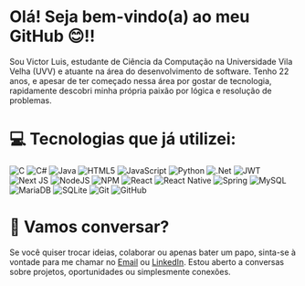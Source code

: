 # Olá! Seja bem-vindo(a) ao meu GitHub 😊!!
Sou Victor Luis, estudante de Ciência da Computação na Universidade Vila Velha (UVV) e atuante na área do desenvolvimento de software. Tenho 22 anos, e apesar de ter começado nessa área por gostar de tecnologia, rapidamente descobri minha própria paixão por lógica e resolução de problemas.<br>

# 💻 Tecnologias que já utilizei:
![C](https://img.shields.io/badge/c-%2300599C.svg?style=for-the-badge&logo=c&logoColor=white) ![C#](https://img.shields.io/badge/c%23-%23239120.svg?style=for-the-badge&logo=csharp&logoColor=white) ![Java](https://img.shields.io/badge/java-%23ED8B00.svg?style=for-the-badge&logo=openjdk&logoColor=white) ![HTML5](https://img.shields.io/badge/html5-%23E34F26.svg?style=for-the-badge&logo=html5&logoColor=white) ![JavaScript](https://img.shields.io/badge/javascript-%23323330.svg?style=for-the-badge&logo=javascript&logoColor=%23F7DF1E) ![Python](https://img.shields.io/badge/python-3670A0?style=for-the-badge&logo=python&logoColor=ffdd54) ![.Net](https://img.shields.io/badge/.NET-5C2D91?style=for-the-badge&logo=.net&logoColor=white) ![JWT](https://img.shields.io/badge/JWT-black?style=for-the-badge&logo=JSON%20web%20tokens) ![Next JS](https://img.shields.io/badge/Next-black?style=for-the-badge&logo=next.js&logoColor=white) ![NodeJS](https://img.shields.io/badge/node.js-6DA55F?style=for-the-badge&logo=node.js&logoColor=white) ![NPM](https://img.shields.io/badge/NPM-%23CB3837.svg?style=for-the-badge&logo=npm&logoColor=white) ![React](https://img.shields.io/badge/react-%2320232a.svg?style=for-the-badge&logo=react&logoColor=%2361DAFB) ![React Native](https://img.shields.io/badge/react_native-%2320232a.svg?style=for-the-badge&logo=react&logoColor=%2361DAFB) ![Spring](https://img.shields.io/badge/spring-%236DB33F.svg?style=for-the-badge&logo=spring&logoColor=white) ![MySQL](https://img.shields.io/badge/mysql-4479A1.svg?style=for-the-badge&logo=mysql&logoColor=white) ![MariaDB](https://img.shields.io/badge/MariaDB-003545?style=for-the-badge&logo=mariadb&logoColor=white) ![SQLite](https://img.shields.io/badge/sqlite-%2307405e.svg?style=for-the-badge&logo=sqlite&logoColor=white) ![Git](https://img.shields.io/badge/git-%23F05033.svg?style=for-the-badge&logo=git&logoColor=white) ![GitHub](https://img.shields.io/badge/github-%23121011.svg?style=for-the-badge&logo=github&logoColor=white)

# 🤝 Vamos conversar?
Se você quiser trocar ideias, colaborar ou apenas bater um papo, sinta-se à vontade para me chamar no [Email](mailto:victor.luis.romao.santos@gmail.com) ou [LinkedIn](https://linkedin.com/in/victor-luis-romão-dos-santos-0a469522b). Estou aberto a conversas sobre projetos, oportunidades ou simplesmente conexões.

<!-- # 📊 GitHub Stats:
![](https://github-readme-stats.vercel.app/api?username=Vitin-Luis&theme=dark&hide_border=true&include_all_commits=false&count_private=true)<br/>
![](https://nirzak-streak-stats.vercel.app/?user=Vitin-Luis&theme=dark&hide_border=true)<br/>
![](https://github-readme-stats.vercel.app/api/top-langs/?username=Vitin-Luis&theme=dark&hide_border=true&include_all_commits=false&count_private=true&layout=compact)


[![](https://visitcount.itsvg.in/api?id=Vitin-Luis&icon=0&color=0)](https://visitcount.itsvg.in)

-->



